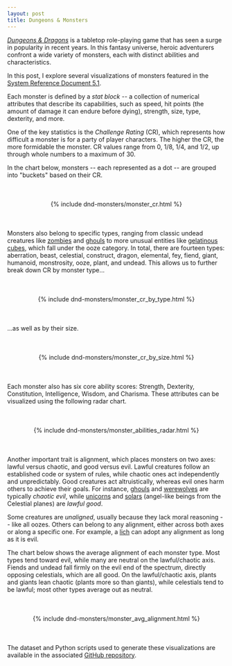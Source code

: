 ```yaml
---
layout: post
title: Dungeons & Monsters
---
```


[*Dungeons & Dragons*](https://en.wikipedia.org/wiki/Dungeons_%26_Dragons) is a tabletop role-playing game that has seen a surge in popularity in recent years. In this fantasy universe, heroic adventurers confront a wide variety of monsters, each with distinct abilities and characteristics.

In this post, I explore several visualizations of monsters featured in the [System Reference Document 5.1](https://www.dndbeyond.com/srd).

Each monster is defined by a *stat block* -- a collection of numerical attributes that describe its capabilities, such as speed, hit points (the amount of damage it can endure before dying), strength, size, type, dexterity, and more.

One of the key statistics is the *Challenge Rating* (CR), which represents how difficult a monster is for a party of player characters. The higher the CR, the more formidable the monster. CR values range from 0, 1/8, 1/4, and 1/2, up through whole numbers to a maximum of 30.

In the chart below, monsters -- each represented as a dot -- are grouped into "buckets" based on their CR.

<div style="display: flex; justify-content: center; margin: 50px 0;">
    {% include dnd-monsters/monster_cr.html %}
</div>

Monsters also belong to specific types, ranging from classic undead creatures like [zombies](https://forgottenrealms.fandom.com/wiki/Zombie) and [ghouls](https://forgottenrealms.fandom.com/wiki/Ghoul) to more unusual entities like [gelatinous cubes](https://forgottenrealms.fandom.com/wiki/Gelatinous_cube), which fall under the ooze category. In total, there are fourteen types: aberration, beast, celestial, construct, dragon, elemental, fey, fiend, giant, humanoid, monstrosity, ooze, plant, and undead. This allows us to further break down CR by monster type...

<div style="display: flex; justify-content: center; margin: 50px 0;">
    {% include dnd-monsters/monster_cr_by_type.html %}
</div>

...as well as by their size.

<div style="display: flex; justify-content: center; margin: 50px 0;">
    {% include dnd-monsters/monster_cr_by_size.html %}
</div>

Each monster also has six core ability scores: Strength, Dexterity, Constitution, Intelligence, Wisdom, and Charisma. These attributes can be visualized using the following radar chart.

<div style="display: flex; justify-content: center; margin: 50px 0;">
    {% include dnd-monsters/monster_abilities_radar.html %}
</div>

Another important trait is alignment, which places monsters on two axes: lawful versus chaotic, and good versus evil. Lawful creatures follow an established code or system of rules, while chaotic ones act independently and unpredictably. Good creatures act altruistically, whereas evil ones harm others to achieve their goals. For instance, [ghouls](https://forgottenrealms.fandom.com/wiki/Ghoul) and [werewolves](https://forgottenrealms.fandom.com/wiki/Werewolf) are typically *chaotic evil*, while [unicorns](https://forgottenrealms.fandom.com/wiki/Unicorn) and [solars](https://forgottenrealms.fandom.com/wiki/Solar) (angel-like beings from the Celestial planes) are *lawful good*.

Some creatures are *unaligned*, usually because they lack moral reasoning -- like all oozes. Others can belong to any alignment, either across both axes or along a specific one. For example, a [lich](https://forgottenrealms.fandom.com/wiki/Lich) can adopt any alignment as long as it is evil.

The chart below shows the average alignment of each monster type. Most types tend toward evil, while many are neutral on the lawful/chaotic axis. Fiends and undead fall firmly on the evil end of the spectrum, directly opposing celestials, which are all good. On the lawful/chaotic axis, plants and giants lean chaotic (plants more so than giants), while celestials tend to be lawful; most other types average out as neutral.

<div style="display: flex; justify-content: center; margin: 50px 0;">
    {% include dnd-monsters/monster_avg_alignment.html %}
</div>

<div class="note-box">
    The dataset and Python scripts used to generate these visualizations are available in the associated <a href="https://github.com/ffiza/dnd-monsters" target="_blank" rel="noopener noreferrer">GitHub repository</a>.
</div>
